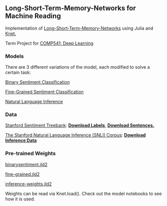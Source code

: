 ## Long-Short-Term-Memory-Networks for Machine Reading
Implementation of [Long-Short-Term-Memory-Networks](https://arxiv.org/abs/1601.06733) using Julia and [Knet.](https://github.com/egeersu/Knet.jl)

Term Project for [COMP541: Deep Learning](https://sites.google.com/a/ku.edu.tr/comp541/)

### Models

There are 3 different variations of the model, each modified to solve a certain task:
	
[Binary Sentiment Classification](https://github.com/egeersu/LSTMN/blob/master/models/Binary%20Sentiment%20Classification.ipynb)
		
[Fine-Grained Sentiment Classification](https://github.com/egeersu/LSTMN/blob/master/models/Fine-Grained%20Sentiment%20Classification.ipynb)
	
[Natural Language Inference](https://github.com/egeersu/LSTMN/blob/master/models/Natural%20Language%20Inference.ipynb)
	
### Data

[Stanford Sentiment Treebank](https://nlp.stanford.edu/sentiment): [**Download Labels**](https://raw.githubusercontent.com/egeersu/LSTMN/master/data/sentiment%20analysis/labels.txt), [**Download Sentences.**](https://raw.githubusercontent.com/egeersu/LSTMN/master/data/sentiment%20analysis/sentences.txt)

[The Stanford Natural Language Inference (SNLI) Corpus](https://nlp.stanford.edu/projects/snli/): [**Download Inference Data**](https://nlp.stanford.edu/projects/snli/snli_1.0.zip)


### Pre-trained Weights
	
[binarysentiment.jld2](https://drive.google.com/file/d/1Yt0-RFg8Vskb4CUKZ3WJuZ-WKFQEXgGy/view?usp=sharing)
	
[fine-grained.jld2](https://drive.google.com/file/d/1STso_03bVUOGoZKLBnlPmx6Q6yeoB5wp/view?usp=sharing)
	
[inference-weights.jld2](https://drive.google.com/file/d/1FvtMoDDW5FgKpTzhg9TVbHl5FtNYEkoJ/view?usp=sharing)

Weights can be read via Knet.load(). Check out the model notebooks to see how it is used. 
